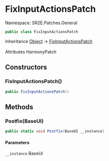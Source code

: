 # FixInputActionsPatch

Namespace: SR2E.Patches.General

```csharp
public class FixInputActionsPatch
```

Inheritance [Object](https://docs.microsoft.com/en-us/dotnet/api/system.object) → [FixInputActionsPatch](/docs/dev/api/sr2e/patches/general/fixinputactionspatch)<br></br>
Attributes HarmonyPatch

## Constructors

### **FixInputActionsPatch()**

```csharp
public FixInputActionsPatch()
```

## Methods

### **Postfix(BaseUI)**

```csharp
public static void Postfix(BaseUI __instance)
```

#### Parameters

`__instance` BaseUI<br></br>
